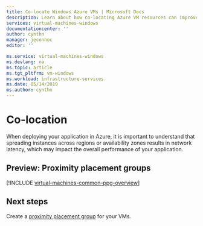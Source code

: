 ```yaml
---
title: Co-locate Windows Azure VMs | Microsoft Docs
description: Learn about how co-locating Azure VM resources can improve performance.
services: virtual-machines-windows
documentationcenter: ''
author: cynthn
manager: jeconnoc
editor: ''

ms.service: virtual-machines-windows
ms.devlang: na
ms.topic: article
ms.tgt_pltfrm: vm-windows
ms.workload: infrastructure-services
ms.date: 05/14/2019
ms.author: cynthn
---
```


# Co-location

When deploying your application in Azure, it is important to understand that spreading instances across regions or availability zones results in network latency, which may impact the overall performance of your application. 


## Preview: Proximity placement groups 

[!INCLUDE [virtual-machines-common-ppg-overview](../../../includes/virtual-machines-common-ppg-overview.md)]

## Next steps

Create a [proximity placement group](proximity-placement-groups.md) for your VMs.

